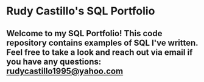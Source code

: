 # Rudy Castillo's SQL Portfolio 

## Welcome to my SQL Portfolio! This code repository contains examples of SQL I've written. Feel free to take a look and reach out via email if you have any questions: rudycastillo1995@yahoo.com
